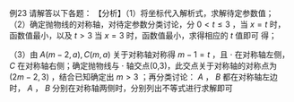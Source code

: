例23 请解答以下各题： 【分析】（1）将坐标代入解析式，求解待定参数值；
（2）确定抛物线的对称轴，对待定参数分类讨论，分 $0 < t \leq 3$ ，当 $x = t$ 时，函数值最小，以及 $t > 3$ 当 $x = 3$ 时，函数值最小，求得相应的 $t$ 值即可 得；

（3）由 $A ( m - 2 , a ) , C ( m , a )$ 关于对称轴对称得 $m - 1 = t$ ，且 $\cdot$ 在对称轴左侧， $C$ 在对称轴右侧；确定抛物线与 $\cdot$ 轴交点(0,3)，此交点关于对称轴的对称点为 $( 2 m - 2 , 3 )$ ，结合已知确定出 $m > 3$ ；再分类讨论： $A$ ， $B$ 都在对称轴左边时， $A$ ， $B$ 分别在对称轴两侧时，分别列出不等式进行求解即可
